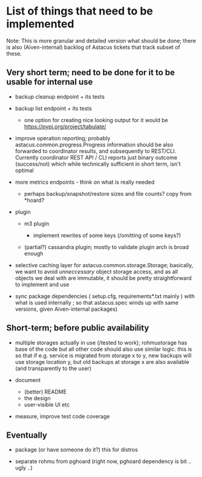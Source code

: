 # List of things that need to be implemented #

Note: This is more granular and detailed version what should be done; there
is also (Aiven-internal) backlog of Astacus tickets that track subset of these.

## Very short term; need to be done for it to be usable for internal use

- backup cleanup endpoint + its tests

- backup list endpoint + its tests
    - one option for creating nice looking output for it would be https://pypi.org/project/tabulate/

- improve operation reporting; probably astacus.common.progress.Progress
  information should be also forwarded to coordinator results, and
  subsequently to REST/CLI. Currently coordinator REST API / CLI reports
  just binary outcome (success/not) which while technically sufficient in
  short term, isn't optimal

- more metrics endpoints - think on what is really needed
    - perhaps backup/snapshot/restore sizes and file counts? copy from *hoard?

- plugin
    - m3 plugin
        - implement rewrites of some keys (/omitting of some keys?)

    - (partial?) cassandra plugin; mostly to validate plugin arch is broad enough


- selective caching layer for astacus.common.storage.Storage; basically, we
  want to avoid *unneccessary* object storage access, and as all objects we
  deal with are immutable, it should be pretty straightforward to implement
  and use

- sync package dependencies ( setup.cfg, requirements*.txt mainly ) with
  what is used internally ; so that astacus.spec winds up with same
  versions, given Aiven-internal packages)

## Short-term; before public availability

- multiple storages actually in use (/tested to work); rohmustorage has
  base of the code but all other code should also use similar logic. this
  is so that if e.g. service is migrated from storage x to y, new backups
  will use storage location y, but old backups at storage x are also
  available (and transparently to the user)

- document
    - (better) README
    - the design
    - user-visible UI etc

- measure, improve test code coverage

## Eventually

- package (or have someone do it?) this for distros

- separate rohmu from pghoard (right now, pghoard dependency is bit .. ugly ..)
